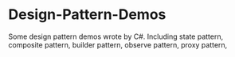 # Design-Pattern-Demos
Some design pattern demos wrote by C#. Including state pattern, composite pattern, builder pattern, observe pattern, proxy pattern, 
